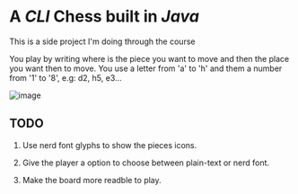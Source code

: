 # A _CLI_ Chess built in _Java_

This is a side project I'm doing through the course

You play by writing where is the piece you want to move and then the place you want then to move.
You use a letter from 'a' to 'h' and them a number from '1' to '8', e.g: d2, h5, e3...

![image](https://github.com/MatheusRed/JavaChess/assets/64048406/9ec40ac7-86d2-4ee1-90dc-1d151df1be5b)

## TODO

  1. Use nerd font glyphs to show the pieces icons.
  
  2. Give the player a option to choose between plain-text or nerd font.

  3. Make the board more readble to play.
